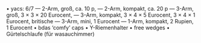 • yacs: 6/7
 — 2-Arm, groß, ca. 10 p,
 — 2-Arm, kompakt, ca. 20 p
 — 3-Arm, groß, 3 × 3 × 20 Eurocent,
 — 3-Arm, kompakt, 3 × 4 × 5 Eurocent, 3 × 4 × 1 Eurocent, britische
 — 3-Arm, mini, 1 Eurocent
 — 1-Arm, kompakt, 2 Rupien, 1 Eurocent
• bdas ‘comfy’ caps
• Y-Riemenhalter
• free wedges
• Gürtelschlaufe (für wasauchimmer)
